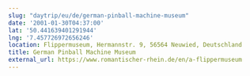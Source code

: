 ```yaml
---
slug: "daytrip/eu/de/german-pinball-machine-museum"
date: '2001-01-30T04:37:00'
lat: '50.441639401291944'
lng: '7.457726972656246'
location: Flippermuseum, Hermannstr. 9, 56564 Neuwied, Deutschland
title: German Pinball Machine Museum
external_url: https://www.romantischer-rhein.de/en/a-flippermuseum
---
```



